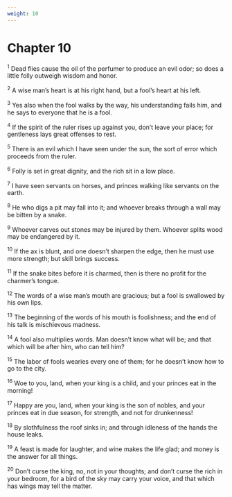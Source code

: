 ```yaml
---
weight: 10
---
```


# Chapter 10

<sup>1</sup> Dead flies cause the oil of the perfumer to produce an evil odor; so does a little folly outweigh wisdom and honor. 

<sup>2</sup> A wise man’s heart is at his right hand, but a fool’s heart at his left. 

<sup>3</sup> Yes also when the fool walks by the way, his understanding fails him, and he says to everyone that he is a fool. 

<sup>4</sup> If the spirit of the ruler rises up against you, don’t leave your place; for gentleness lays great offenses to rest. 

<sup>5</sup> There is an evil which I have seen under the sun, the sort of error which proceeds from the ruler. 

<sup>6</sup> Folly is set in great dignity, and the rich sit in a low place. 

<sup>7</sup> I have seen servants on horses, and princes walking like servants on the earth. 

<sup>8</sup> He who digs a pit may fall into it; and whoever breaks through a wall may be bitten by a snake. 

<sup>9</sup> Whoever carves out stones may be injured by them. Whoever splits wood may be endangered by it. 

<sup>10</sup> If the ax is blunt, and one doesn’t sharpen the edge, then he must use more strength; but skill brings success. 

<sup>11</sup> If the snake bites before it is charmed, then is there no profit for the charmer’s tongue. 

<sup>12</sup> The words of a wise man’s mouth are gracious; but a fool is swallowed by his own lips. 

<sup>13</sup> The beginning of the words of his mouth is foolishness; and the end of his talk is mischievous madness. 

<sup>14</sup> A fool also multiplies words. Man doesn’t know what will be; and that which will be after him, who can tell him? 

<sup>15</sup> The labor of fools wearies every one of them; for he doesn’t know how to go to the city. 

<sup>16</sup> Woe to you, land, when your king is a child, and your princes eat in the morning! 

<sup>17</sup> Happy are you, land, when your king is the son of nobles, and your princes eat in due season, for strength, and not for drunkenness! 

<sup>18</sup> By slothfulness the roof sinks in; and through idleness of the hands the house leaks. 

<sup>19</sup> A feast is made for laughter, and wine makes the life glad; and money is the answer for all things. 

<sup>20</sup> Don’t curse the king, no, not in your thoughts; and don’t curse the rich in your bedroom, for a bird of the sky may carry your voice, and that which has wings may tell the matter. 



